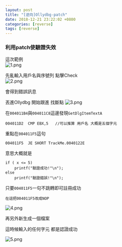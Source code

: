```yaml
---
layout: post
title: "[逆向]Ollydbg-patch"
date: 2018-12-21 23:22:02 +0800
categories: [reverse]
tags: [reverse]
---
```


### 利用patch使驗證失效

這次範例<br />
![1.png](https://dyeat.github.io/static/img/2018-12-21/2.png)

先亂輸入用戶名與序號列 點擊Check <br />
![2.png](https://dyeat.github.io/static/img/2018-12-21/1.png)


會得到錯誤訊息

丟進Ollydbg  開始跟進 找斷點
 ![3.png](https://dyeat.github.io/static/img/2018-12-21/3.png)
 <br />

在`004011B4`與`004011C8`這邊發現`GetDlgItemTextA`

`004011D2  CMP EBX,5   //可以推算 用戶名 大概是五個字元`

重點在`004011F5`這句 

`004011F5  JE SHORT TrackMe.0040122E`

意思大概就是 
```C=
if ( x <= 5)
	printf("驗證成功!"\n");
else
	printf("驗證錯誤!"\n");
```
    
  只要`004011F5`一句不跳轉即可註冊成功
  
 `在這把004011F5改成NOP`
  
![4.png](https://dyeat.github.io/static/img/2018-12-21/4.png)
  
  再另外新生成一個檔案
  
  
  這時候輸入的任何字元 都是認證成功
  
![5.png](https://dyeat.github.io/static/img/2018-12-21/5.png)
